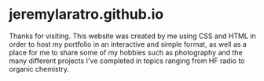 # jeremylaratro.github.io

Thanks for visiting. This website was created by me using CSS and HTML in order to host my portfolio in an interactive and simple format, as well as a place for me to share some of my hobbies such as photography and the many different projects I've completed in topics ranging from HF radio to organic chemistry. 
